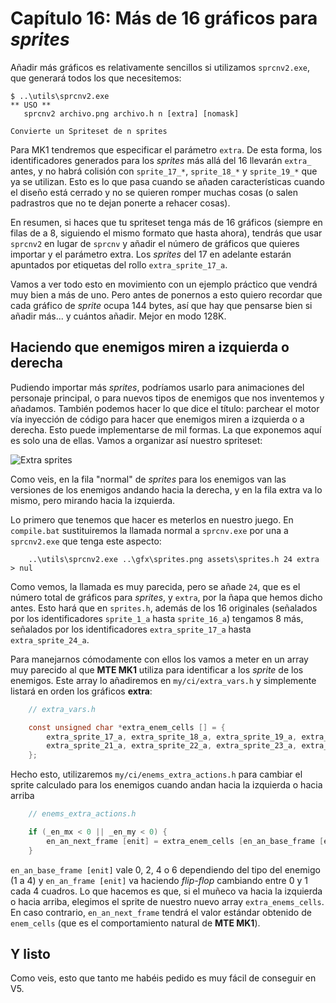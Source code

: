 # Capítulo 16: Más de 16 gráficos para *sprites*

Añadir más gráficos es relativamente sencillos si utilizamos `sprcnv2.exe`, que generará todos los que necesitemos:

```
$ ..\utils\sprcnv2.exe
** USO **
   sprcnv2 archivo.png archivo.h n [extra] [nomask]

Convierte un Spriteset de n sprites
```

Para MK1 tendremos que especificar el parámetro `extra`. De esta forma, los identificadores generados para los *sprites* más allá del 16 llevarán `extra_` antes, y no habrá colisión con `sprite_17_*`, `sprite_18_*` y `sprite_19_*` que ya se utilizan. Esto es lo que pasa cuando se añaden características cuando el diseño está cerrado y no se quieren romper muchas cosas (o salen padrastros que no te dejan ponerte a rehacer cosas).

En resumen, si haces que tu spriteset tenga más de 16 gráficos (siempre en filas de a 8, siguiendo el mismo formato que hasta ahora), tendrás que usar `sprcnv2` en lugar de `sprcnv` y añadir el número de gráficos que quieres importar y el parámetro extra. Los *sprites* del 17 en adelante estarán apuntados por etiquetas del rollo `extra_sprite_17_a`.

Vamos a ver todo esto en movimiento con un ejemplo práctico que vendrá muy bien a más de uno. Pero antes de ponernos a esto quiero recordar que cada gráfico de *sprite* ocupa 144 bytes, así que hay que pensarse bien si añadir más... y cuántos añadir. Mejor en modo 128K.

## Haciendo que enemigos miren a izquierda o derecha

Pudiendo importar más *sprites*, podríamos usarlo para animaciones del personaje principal, o para nuevos tipos de enemigos que nos inventemos y añadamos. También podemos hacer lo que dice el título: parchear el motor vía inyección de código para hacer que enemigos miren a izquierda o a derecha. Esto puede implementarse de mil formas. La que exponemos aquí es solo una de ellas. Vamos a organizar así nuestro spriteset: 

![Extra sprites](https://raw.githubusercontent.com/mojontwins/MK1/master/docs/wiki-img/16_extra_sprites.png)

Como veis, en la fila "normal" de *sprites* para los enemigos van las versiones de los enemigos andando hacia la derecha, y en la fila extra va lo mismo, pero mirando hacia la izquierda.

Lo primero que tenemos que hacer es meterlos en nuestro juego. En `compile.bat` sustituiremos la llamada normal a `sprcnv.exe` por una a `sprcnv2.exe` que tenga este aspecto:

```
    ..\utils\sprcnv2.exe ..\gfx\sprites.png assets\sprites.h 24 extra > nul
```

Como vemos, la llamada es muy parecida, pero se añade `24`, que es el número total de gráficos para *sprites*, y `extra`, por la ñapa que hemos dicho antes. Esto hará que en `sprites.h`, además de los 16 originales (señalados por los identificadores `sprite_1_a` hasta `sprite_16_a`) tengamos 8 más, señalados por los identificadores `extra_sprite_17_a` hasta `extra_sprite_24_a`.

Para manejarnos cómodamente con ellos los vamos a meter en un array muy parecido al que **MTE MK1** utiliza para identificar a los *sprite* de los enemigos. Este array lo añadiremos en `my/ci/extra_vars.h` y simplemente listará en orden los gráficos **extra**:

```c
    // extra_vars.h

    const unsigned char *extra_enem_cells [] = {
        extra_sprite_17_a, extra_sprite_18_a, extra_sprite_19_a, extra_sprite_20_a,
        extra_sprite_21_a, extra_sprite_22_a, extra_sprite_23_a, extra_sprite_24_a
    };
```

Hecho esto, utilizaremos `my/ci/enems_extra_actions.h` para cambiar el sprite calculado para los enemigos cuando andan hacia la izquierda o hacia arriba

```c
    // enems_extra_actions.h

    if (_en_mx < 0 || _en_my < 0) {
        en_an_next_frame [enit] = extra_enem_cells [en_an_base_frame [enit] + en_an_frame [enit]];
    }
```

`en_an_base_frame [enit]` vale 0, 2, 4 o 6 dependiendo del tipo del enemigo (1 a 4) y `en_an_frame [enit]` va haciendo *flip-flop* cambiando entre 0 y 1 cada 4 cuadros. Lo que hacemos es que, si el muñeco va hacia la izquierda o hacia arriba, elegimos el sprite de nuestro nuevo array `extra_enems_cells`. En caso contrario, `en_an_next_frame` tendrá el valor estándar obtenido de `enem_cells` (que es el comportamiento natural de **MTE MK1**).

## Y listo

Como veis, esto que tanto me habéis pedido es muy fácil de conseguir en V5.
